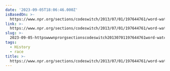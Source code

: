 ```yaml
---
date: '2023-09-05T18:06:46.000Z'
isBasedOn: >-
  https://www.npr.org/sections/codeswitch/2013/07/01/197644761/word-watch-on-crackers
link: >-
  https://www.npr.org/sections/codeswitch/2013/07/01/197644761/word-watch-on-crackers
slug: >-
  2023-09-05-httpswwwnprorgsectionscodeswitch20130701197644761word-watch-on-crackers
tags:
  - History
  - race
title: >-
  https://www.npr.org/sections/codeswitch/2013/07/01/197644761/word-watch-on-crackers
---
```


